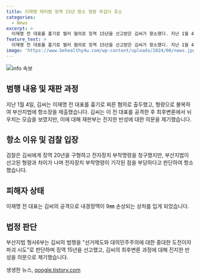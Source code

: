```yaml
---
title: 이재명 테러범 징역 15년 항소 형량 무겁다 호소
categories:
  - News
excerpt: >
  이재명 전 대표를 흉기로 찔러 혐의로 징역 15년을 선고받은 김씨가 항소했다. 지난 1월 4일 법원 출두를 위해 이동하며, 부산지법에 항소장을 제출했다. 김씨는 최후변론에서 이재명에게 미안한 뜻을 표현했으나 재판부는 진지한 반성 여부를 의심하고, 검찰은 형량 및 부착명령 부당성으로 항소했다. 이 전 대표를 공격한 사건은 지지자인 듯 접근해 흉기로 목을 찔러 살인미수 혐의로 재판 중이다.
feature_text: >
  이재명 전 대표를 흉기로 찔러 혐의로 징역 15년을 선고받은 김씨가 항소했다. 지난 1월 4일 법원 출두를 위해 이동하며, 부산지법에 항소장을 제출했다. 김씨는 최후변론에서 이재명에게 미안한 뜻을 표현했으나 재판부는 진지한 반성 여부를 의심하고, 검찰은 형량 및 부착명령 부당성으로 항소했다. 이 전 대표를 공격한 사건은 지지자인 듯 접근해 흉기로 목을 찔러 살인미수 혐의로 재판 중이다.
image: 'https://www.behealthy4u.com/wp-content/uploads/2024/06/news.jpg'
---
```


<p><img src="https://www.behealthy4u.com/wp-content/uploads/2024/06/news.jpg" alt="info 속보" /></p>

<h2 data-ke-size="size26">범행 내용 및 재판 과정</h2>

<p data-ke-size="size16">지난 1월 4일, 김씨는 이재명 전 대표를 흉기로 찌른 혐의로 출두했고, 형량으로 불복하여 부산지법에 항소장을 제출했습니다. 김씨는 이 전 대표를 공격한 후 최후변론에서 뉘우치는 모습을 보였지만, 이에 대해 재판부는 진지한 반성에 대한 의문을 제기했습니다.</p>

<h2 data-ke-size="size26">항소 이유 및 검찰 입장</h2>

<p data-ke-size="size16">검찰은 김씨에게 징역 20년을 구형하고 전자장치 부착명령을 청구했지만, 부산지법이 선고된 형량과 차이가 나며 전자장치 부착명령이 기각된 점을 부당하다고 판단하여 항소했습니다.</p>

<h2 data-ke-size="size26">피해자 상태</h2>

<p data-ke-size="size16">이재명 전 대표는 김씨의 공격으로 내경정맥이 9㎜ 손상되는 상처를 입게 되었습니다.</p>

<h2 data-ke-size="size26">법정 판단</h2>

<p data-ke-size="size16">부산지법 형사6부는 김씨의 범행을 "선거제도와 대의민주주의에 대한 중대한 도전이자 파괴 시도"로 판단하며 징역 15년을 선고했고, 김씨의 최후변론 과정에 대해 진지한 반성을 의문으로 제기했습니다.</p>
생생한 뉴스, <a href="https://qoogle.tistory.com" rel="dofollow">qoogle.tistory.com</a>


